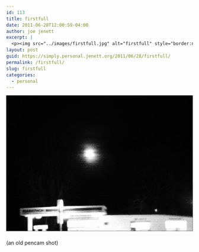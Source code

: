 ```yaml
---
id: 113
title: firstfull
date: 2011-06-28T12:00:59-04:00
author: joe jenett
excerpt: |
  <p><img src="../images/firstfull.jpg" alt="firstfull" style="border:none;margin-bottom:6px;" /></p><p class="smaller">(an old pencam shot)</p>
layout: post
guid: https://simply.personal.jenett.org/2011/06/28/firstfull/
permalink: /firstfull/
slug: firstfull
categories:
  - personal
---
```

<img src="../images/firstfull.jpg" alt="firstfull" style="border:none;margin-bottom:6px;" />

<p class="smaller">
  (an old pencam shot)
</p>
